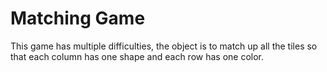 # Matching Game
This game has multiple difficulties, the object is to match up all the tiles so that each column has one shape and each row has one color.
